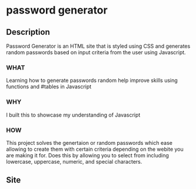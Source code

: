 # password generator

## Description 

Password Generator is an HTML site that is styled using CSS and generates random passwords based on input criteria from the user using Javascript.

### WHAT

Learning how to generate passwords random help improve skills using functions and #tables in Javascript

### WHY

I built this to showcase my understanding of Javascript

### HOW

This project solves the genertaion or random passwords which ease allowing to create them with certain criteria depending on the webite you are making it for. Does this by allowing you to select from including lowercase, uppercase, numeric, and special characters.

## Site







